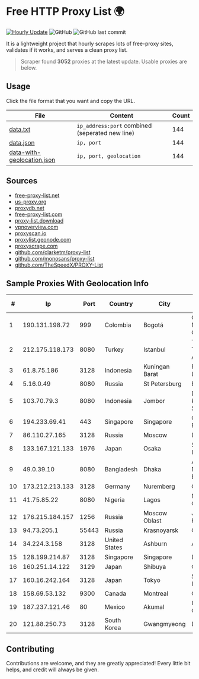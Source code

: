 
# Free HTTP Proxy List 🌍

[![Hourly Update](https://github.com/mertguvencli/http-proxy-list/actions/workflows/main.yml/badge.svg?branch=main)](https://github.com/mertguvencli/http-proxy-list/actions/workflows/main.yml)
![GitHub](https://img.shields.io/github/license/mertguvencli/http-proxy-list)
![GitHub last commit](https://img.shields.io/github/last-commit/mertguvencli/http-proxy-list)

It is a lightweight project that hourly scrapes lots of free-proxy sites, validates if it works, and serves a clean proxy list.


> Scraper found **3052** proxies at the latest update. Usable proxies are below.

## Usage

Click the file format that you want and copy the URL.


|File|Content|Count|
|----|-------|-----|
|[data.txt](https://raw.githubusercontent.com/mertguvencli/http-proxy-list/main/proxy-list/data.txt)|`ip_address:port` combined (seperated new line)|144|
|[data.json](https://raw.githubusercontent.com/mertguvencli/http-proxy-list/main/proxy-list/data.json)|`ip, port`|144|
|[data-with-geolocation.json](https://raw.githubusercontent.com/mertguvencli/http-proxy-list/main/proxy-list/data-with-geolocation.json)|`ip, port, geolocation`|144|

## Sources

* [free-proxy-list.net](https://free-proxy-list.net)
* [us-proxy.org](https://www.us-proxy.org)
* [proxydb.net](http://proxydb.net)
* [free-proxy-list.com](https://free-proxy-list.com/?page=&port=&type%5B%5D=http&type%5B%5D=https&up_time=0&search=Search)
* [proxy-list.download](https://www.proxy-list.download/HTTP)
* [vpnoverview.com](https://vpnoverview.com/privacy/anonymous-browsing/free-proxy-servers)
* [proxyscan.io](https://www.proxyscan.io)
* [proxylist.geonode.com](https://proxylist.geonode.com/api/proxy-list?limit=300&page=1&sort_by=lastChecked&sort_type=desc&protocols=http,https)
* [proxyscrape.com](https://api.proxyscrape.com/v2/?request=displayproxies&protocol=http&timeout=10000&country=all&ssl=all&anonymity=all)
* [github.com/clarketm/proxy-list](https://raw.githubusercontent.com/clarketm/proxy-list/master/proxy-list-raw.txt)
* [github.com/monosans/proxy-list](https://raw.githubusercontent.com/monosans/proxy-list/main/proxies/http.txt)
* [github.com/TheSpeedX/PROXY-List](https://raw.githubusercontent.com/TheSpeedX/PROXY-List/master/http.txt)


## Sample Proxies With Geolocation Info

|#|Ip|Port|Country|City|Internet Service Provider|
|-|--|----|-------|----|-------------------------|
|1|190.131.198.72|999|Colombia|Bogotá|Columbus Networks Colombia|
|2|212.175.118.173|8080|Turkey|Istanbul|Turk Telekomunikasyon Anonim Sirketi|
|3|61.8.75.186|3128|Indonesia|Kuningan Barat|PT Aplikanusa Lintasarta|
|4|5.16.0.49|8080|Russia|St Petersburg|Enforta-MSK|
|5|103.70.79.3|8080|Indonesia|Jombor|Diskominfo Kabupaten Sukoharjo|
|6|194.233.69.41|443|Singapore|Singapore|Contabo Asia Private Limited|
|7|86.110.27.165|3128|Russia|Moscow|Digit One LLC|
|8|133.167.121.133|1976|Japan|Osaka|SAKURA Internet Inc.|
|9|49.0.39.10|8080|Bangladesh|Dhaka|Always On Network Bangladesh Ltd.|
|10|173.212.213.133|3128|Germany|Nuremberg|Contabo GmbH|
|11|41.75.85.22|8080|Nigeria|Lagos|Mainone Cable Company|
|12|176.215.184.157|1256|Russia|Moscow Oblast|JSC "ER-Telecom Holding"|
|13|94.73.205.1|55443|Russia|Krasnoyarsk|ORIONNET|
|14|34.224.3.158|3128|United States|Ashburn|Amazon.com, Inc.|
|15|128.199.214.87|3128|Singapore|Singapore|DigitalOcean, LLC|
|16|160.251.14.122|3129|Japan|Shibuya|GMO Internet, Inc|
|17|160.16.242.164|3128|Japan|Tokyo|SAKURA Internet Inc.|
|18|158.69.53.132|9300|Canada|Montreal|OVH SAS|
|19|187.237.121.46|80|Mexico|Akumal|Uninet S.A. de C.V.|
|20|121.88.250.73|3128|South Korea|Gwangmyeong|DLIVE|



## Contributing

Contributions are welcome, and they are greatly appreciated! Every
little bit helps, and credit will always be given.

